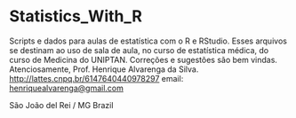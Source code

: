 # Statistics_With_R


Scripts e dados para aulas de estatística com o R e RStudio. 
Esses arquivos se destinam ao uso de sala de aula, no curso de estatística médica, do curso de Medicina do UNIPTAN.
Correções e sugestões são bem vindas.
Atenciosamente,
Prof. Henrique Alvarenga da Silva.
http://lattes.cnpq.br/6147640440978297
email: henriquealvarenga@gmail.com

São João del Rei / MG 
Brazil
